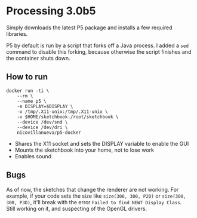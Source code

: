 # Processing 3.0b5
Simply downloads the latest P5 package and installs a few required libraries.

P5 by default is run by a script that forks off a Java process. I added a `sed` command to disable this forking, because otherwise the script finishes and the container shuts down.

## How to run
    docker run -ti \
        --rm \
        --name p5 \
        -e DISPLAY=$DISPLAY \
        -v /tmp/.X11-unix:/tmp/.X11-unix \
        -v $HOME/sketchbook:/root/sketchbook \
        --device /dev/snd \
        --device /dev/dri \
        nicovillanueva/p5-docker

- Shares the X11 socket and sets the DISPLAY variable to enable the GUI
- Mounts the sketchbook into your home, not to lose work
- Enables sound

## Bugs
As of now, the sketches that change the renderer are not working. For example, if your code sets the size like `size(300, 300, P2D)` or `size(300, 300, P3D)`, it'll break with the error `Failed to find NEWT Display Class`.  
Still working on it, and suspecting of the OpenGL drivers.
